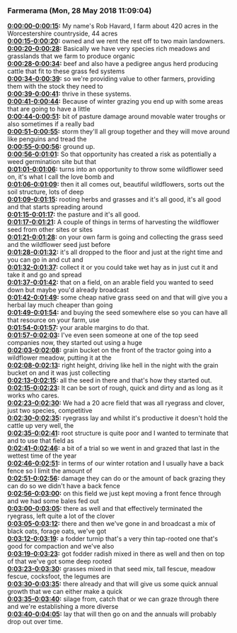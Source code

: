 ### Farmerama  (Mon, 28 May 2018 11:09:04)
**[0:00:00-0:00:15](https://soundcloud.com/farmerama-radio/shorts-rob-havard#t=0:00:00):**  My name's Rob Havard, I farm about 420 acres in the Worcestershire countryside, 44 acres  
**[0:00:15-0:00:20](https://soundcloud.com/farmerama-radio/shorts-rob-havard#t=0:00:15):**  owned and we rent the rest off to two main landowners.  
**[0:00:20-0:00:28](https://soundcloud.com/farmerama-radio/shorts-rob-havard#t=0:00:20):**  Basically we have very species rich meadows and grasslands that we farm to produce organic  
**[0:00:28-0:00:34](https://soundcloud.com/farmerama-radio/shorts-rob-havard#t=0:00:28):**  beef and also have a pedigree angus herd producing cattle that fit to these grass fed systems  
**[0:00:34-0:00:39](https://soundcloud.com/farmerama-radio/shorts-rob-havard#t=0:00:34):**  so we're providing value to other farmers, providing them with the stock they need to  
**[0:00:39-0:00:41](https://soundcloud.com/farmerama-radio/shorts-rob-havard#t=0:00:39):**  thrive in these systems.  
**[0:00:41-0:00:44](https://soundcloud.com/farmerama-radio/shorts-rob-havard#t=0:00:41):**  Because of winter grazing you end up with some areas that are going to have a little  
**[0:00:44-0:00:51](https://soundcloud.com/farmerama-radio/shorts-rob-havard#t=0:00:44):**  bit of pasture damage around movable water troughs or also sometimes if a really bad  
**[0:00:51-0:00:55](https://soundcloud.com/farmerama-radio/shorts-rob-havard#t=0:00:51):**  storm they'll all group together and they will move around like penguins and tread the  
**[0:00:55-0:00:56](https://soundcloud.com/farmerama-radio/shorts-rob-havard#t=0:00:55):**  ground up.  
**[0:00:56-0:01:01](https://soundcloud.com/farmerama-radio/shorts-rob-havard#t=0:00:56):**  So that opportunity has created a risk as potentially a weed germination site but that  
**[0:01:01-0:01:06](https://soundcloud.com/farmerama-radio/shorts-rob-havard#t=0:01:01):**  turns into an opportunity to throw some wildflower seed on, it's what I call the love bomb and  
**[0:01:06-0:01:09](https://soundcloud.com/farmerama-radio/shorts-rob-havard#t=0:01:06):**  then it all comes out, beautiful wildflowers, sorts out the soil structure, lots of deep  
**[0:01:09-0:01:15](https://soundcloud.com/farmerama-radio/shorts-rob-havard#t=0:01:09):**  rooting herbs and grasses and it's all good, it's all good and that starts spreading around  
**[0:01:15-0:01:17](https://soundcloud.com/farmerama-radio/shorts-rob-havard#t=0:01:15):**  the pasture and it's all good.  
**[0:01:17-0:01:21](https://soundcloud.com/farmerama-radio/shorts-rob-havard#t=0:01:17):**  A couple of things in terms of harvesting the wildflower seed from other sites or sites  
**[0:01:21-0:01:28](https://soundcloud.com/farmerama-radio/shorts-rob-havard#t=0:01:21):**  on your own farm is going and collecting the grass seed and the wildflower seed just before  
**[0:01:28-0:01:32](https://soundcloud.com/farmerama-radio/shorts-rob-havard#t=0:01:28):**  it's all dropped to the floor and just at the right time and you can go in and cut and  
**[0:01:32-0:01:37](https://soundcloud.com/farmerama-radio/shorts-rob-havard#t=0:01:32):**  collect it or you could take wet hay as in just cut it and take it and go and spread  
**[0:01:37-0:01:42](https://soundcloud.com/farmerama-radio/shorts-rob-havard#t=0:01:37):**  that on a field, on an arable field you wanted to seed down but maybe you'd already broadcast  
**[0:01:42-0:01:49](https://soundcloud.com/farmerama-radio/shorts-rob-havard#t=0:01:42):**  some cheap native grass seed on and that will give you a herbal lay much cheaper than going  
**[0:01:49-0:01:54](https://soundcloud.com/farmerama-radio/shorts-rob-havard#t=0:01:49):**  and buying the seed somewhere else so you can have all that resource on your farm, use  
**[0:01:54-0:01:57](https://soundcloud.com/farmerama-radio/shorts-rob-havard#t=0:01:54):**  your arable margins to do that.  
**[0:01:57-0:02:03](https://soundcloud.com/farmerama-radio/shorts-rob-havard#t=0:01:57):**  I've even seen someone at one of the top seed companies now, they started out using a huge  
**[0:02:03-0:02:08](https://soundcloud.com/farmerama-radio/shorts-rob-havard#t=0:02:03):**  grain bucket on the front of the tractor going into a wildflower meadow, putting it at the  
**[0:02:08-0:02:13](https://soundcloud.com/farmerama-radio/shorts-rob-havard#t=0:02:08):**  right height, driving like hell in the night with the grain bucket on and it was just collecting  
**[0:02:13-0:02:15](https://soundcloud.com/farmerama-radio/shorts-rob-havard#t=0:02:13):**  all the seed in there and that's how they started out.  
**[0:02:15-0:02:23](https://soundcloud.com/farmerama-radio/shorts-rob-havard#t=0:02:15):**  It can be sort of rough, quick and dirty and as long as it works who cares.  
**[0:02:23-0:02:30](https://soundcloud.com/farmerama-radio/shorts-rob-havard#t=0:02:23):**  We had a 20 acre field that was all ryegrass and clover, just two species, competitive  
**[0:02:30-0:02:35](https://soundcloud.com/farmerama-radio/shorts-rob-havard#t=0:02:30):**  ryegrass lay and whilst it's productive it doesn't hold the cattle up very well, the  
**[0:02:35-0:02:41](https://soundcloud.com/farmerama-radio/shorts-rob-havard#t=0:02:35):**  root structure is quite poor and I wanted to terminate that and to use that field as  
**[0:02:41-0:02:46](https://soundcloud.com/farmerama-radio/shorts-rob-havard#t=0:02:41):**  a bit of a trial so we went in and grazed that last in the wettest time of the year  
**[0:02:46-0:02:51](https://soundcloud.com/farmerama-radio/shorts-rob-havard#t=0:02:46):**  in terms of our winter rotation and I usually have a back fence so I limit the amount of  
**[0:02:51-0:02:56](https://soundcloud.com/farmerama-radio/shorts-rob-havard#t=0:02:51):**  damage they can do or the amount of back grazing they can do so we didn't have a back fence  
**[0:02:56-0:03:00](https://soundcloud.com/farmerama-radio/shorts-rob-havard#t=0:02:56):**  on this field we just kept moving a front fence through and we had some bales fed out  
**[0:03:00-0:03:05](https://soundcloud.com/farmerama-radio/shorts-rob-havard#t=0:03:00):**  there as well and that effectively terminated the ryegrass, left quite a lot of the clover  
**[0:03:05-0:03:12](https://soundcloud.com/farmerama-radio/shorts-rob-havard#t=0:03:05):**  there and then we've gone in and broadcast a mix of black oats, forage oats, we've got  
**[0:03:12-0:03:19](https://soundcloud.com/farmerama-radio/shorts-rob-havard#t=0:03:12):**  a fodder turnip that's a very thin tap-rooted one that's good for compaction and we've also  
**[0:03:19-0:03:23](https://soundcloud.com/farmerama-radio/shorts-rob-havard#t=0:03:19):**  got fodder radish mixed in there as well and then on top of that we've got some deep rooted  
**[0:03:23-0:03:30](https://soundcloud.com/farmerama-radio/shorts-rob-havard#t=0:03:23):**  grasses mixed in that seed mix, tall fescue, meadow fescue, cocksfoot, the legumes are  
**[0:03:30-0:03:35](https://soundcloud.com/farmerama-radio/shorts-rob-havard#t=0:03:30):**  there already and that will give us some quick annual growth that we can either make a quick  
**[0:03:35-0:03:40](https://soundcloud.com/farmerama-radio/shorts-rob-havard#t=0:03:35):**  silage from, catch that or we can graze through there and we're establishing a more diverse  
**[0:03:40-0:04:05](https://soundcloud.com/farmerama-radio/shorts-rob-havard#t=0:03:40):**  lay that will then go on and the annuals will probably drop out over time.  